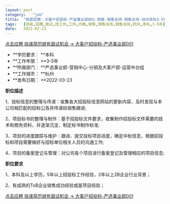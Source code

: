 ```yaml
---
layout:	post
category:	"job"
title:	"网易招聘：大客户招投标-严选事业部001-销售-销售支持-销售支持-杭州本科3-5年"
tags:	[网易,招聘,面试,找工作,工作,内推,销售,销售支持,销售支持,杭州,本科,3-5年]
date:	2022-03-23
---
```


[点击应聘 投递简历就有面试机会 ->  大客户招投标-严选事业部001](http://mobile.bole.netease.com/bole/boleDetail?id=39144&employeeId=346f03c3cda5f04c&key=all)



- **学历要求： **本科
- **工作年限： **3-5年
- **所属部门： **严选事业部-营销中心-分销及大客户部-运营中台组
- **工作城市： **杭州
- **发布日期： **2022-03-23



**职位描述**

1、投标信息的整理与传递：收集各大招投标信息网站的更新内容，及时发现与本公司相匹配的招标公告并传递给销售跟进;

2、项目标书的整理与制作：基于招投标文件要求，收集制作招投标文件需要的技术和商务资料，并逐渐沉淀、制定标书制作标准;

3、项目的进度跟踪与维护：跟进、提交投标项目进度，确定中标信息，根据招投标和项目需要做好与招标单位相关人员的沟通工作;

4、项目的备案登记与管理：对公司各个项目进行备案登记及管理相应的项目信息;



**职位要求**

1、本科及以上学历，5年以上招投标工作经验，2年以上2B企业行业背景；

2、有成熟的ToB企业销售成功经验或是项目经验；



[点击应聘 投递简历就有面试机会 ->  大客户招投标-严选事业部001](http://mobile.bole.netease.com/bole/boleDetail?id=39144&employeeId=346f03c3cda5f04c&key=all)